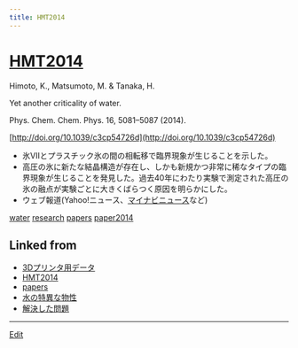 ```yaml
---
title: HMT2014
---
```

# [HMT2014](/HMT2014)

Himoto, K., Matsumoto, M. & Tanaka, H.

Yet another criticality of water.

Phys. Chem. Chem. Phys. 16, 5081–5087 (2014).

[http://doi.org/10.1039/c3cp54726d](http://doi.org/10.1039/c3cp54726d)


* 氷VIIとプラスチック氷の間の相転移で臨界現象が生じることを示した。
* 高圧の氷に新たな結晶構造が存在し、しかも新規かつ非常に稀なタイプの臨界現象が生じることを発見した。過去40年にわたり実験で測定された高圧の氷の融点が実験ごとに大きくばらつく原因を明らかにした。
* ウェブ報道(Yahoo!ニュース、[マイナビニュース](https://news.mynavi.jp/article/20140214-a201/)など)

[](https://www.youtube.com/watch?v=hiTjZ1uMYXk)



[water](/water) [research](/research) [papers](/papers) [paper2014](/paper2014)



## Linked from

* [3Dプリンタ用データ](/3Dプリンタ用データ)
* [HMT2014](/HMT2014)
* [papers](/papers)
* [水の特異な物性](/水の特異な物性)
* [解決した問題](/解決した問題)


----
[Edit](https://github.com/vitroid/vitroid.github.io/edit/master/MD/HMT2014.md)
